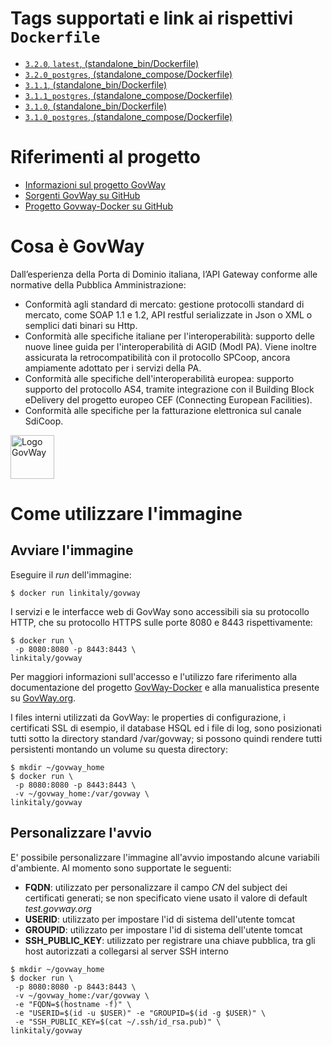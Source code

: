 # Tags supportati e link ai rispettivi `Dockerfile`
* [`3.2.0`, `latest`, (standalone_bin/Dockerfile)](https://github.com/link-it/govway-docker/blob/master/standalone_bin/Dockerfile)
* [`3.2.0_postgres`, (standalone_compose/Dockerfile)](https://github.com/link-it/govway-docker/blob/master/compose_bin/Dockerfile)
* [`3.1.1`, (standalone_bin/Dockerfile)](https://github.com/link-it/govway-docker/blob/891d372a25cd55991cf34cde412223f41ee5638c/standalone_bin/Dockerfile)
* [`3.1.1_postgres`, (standalone_compose/Dockerfile)](https://github.com/link-it/govway-docker/blob/891d372a25cd55991cf34cde412223f41ee5638c/compose_bin/Dockerfile)
* [`3.1.0`, (standalone_bin/Dockerfile)](https://github.com/link-it/govway-docker/blob/8789a3e0b65bea1f139b8de891bd6819f1daa2d3/standalone_bin/Dockerfile)
* [`3.1.0_postgres`, (standalone_compose/Dockerfile)](https://github.com/link-it/govway-docker/blob/0521e6f4467df94837fa3fe33f024faa93be2a5a/compose_bin/Dockerfile)


# Riferimenti al progetto
* [Informazioni sul progetto GovWay](https://govway.org/)
* [Sorgenti GovWay su GitHub](https://github.com/link-it/govway)
* [Progetto Govway-Docker su GitHub][3]

# Cosa è GovWay
Dall’esperienza della Porta di Dominio italiana, l’API Gateway conforme alle normative della Pubblica Amministrazione:

* Conformità agli standard di mercato: gestione protocolli standard di mercato, come SOAP 1.1 e 1.2, API restful serializzate in Json o XML o semplici dati binari su Http.
* Conformità alle specifiche italiane per l'interoperabilità: supporto delle nuove linee guida per l'interoperabilità di AGID (ModI PA). Viene inoltre assicurata la retrocompatibilità con il protocollo SPCoop, ancora ampiamente adottato per i servizi della PA.
* Conformità alle specifiche dell'interoperabilità europea: supporto supporto del protocollo AS4, tramite integrazione con il Building Block eDelivery del progetto europeo CEF (Connecting European Facilities).
* Conformità alle specifiche per la fatturazione elettronica sul canale SdiCoop.

<img height="70px" alt="Logo GovWay" src="https://govway.org/assets/images/gway_logo.svg">

# Come utilizzare l'immagine

## Avviare l'immagine

Eseguire il _run_ dell'immagine:

```console 
$ docker run linkitaly/govway
```

I servizi e le interfacce web di GovWay sono accessibili sia su protocollo HTTP, che su protocollo HTTPS sulle porte 8080 e 8443 rispettivamente:


```console 
$ docker run \
 -p 8080:8080 -p 8443:8443 \
linkitaly/govway
```

Per maggiori informazioni sull'accesso e l'utilizzo  fare riferimento alla documentazione del progetto [GovWay-Docker][3] e alla manualistica presente su [GovWay.org](https://govway.org/download).


I files interni utilizzati da GovWay: le properties di configurazione, i certificati SSL di esempio, il database HSQL ed i file di log, sono posizionati tutti sotto la directory standard /var/govway; si possono quindi rendere tutti persistenti montando un volume su questa directory:


```console 
$ mkdir ~/govway_home
$ docker run \
 -p 8080:8080 -p 8443:8443 \
 -v ~/govway_home:/var/govway \
linkitaly/govway
```

## Personalizzare l'avvio
E' possibile personalizzare l'immagine all'avvio impostando alcune variabili d'ambiente. Al momento sono supportate le seguenti:
* __**FQDN**__: utilizzato per personalizzare il campo *CN* del subject dei certificati generati; se non specificato viene usato il valore di default *test.govway.org*
* __**USERID**__: utilizzato per impostare l'id di sistema dell'utente tomcat
* __**GROUPID**__: utilizzato per impostare l'id di sistema dell'utente tomcat
* __**SSH_PUBLIC_KEY**__: utilizzato per registrare una chiave pubblica, tra gli host autorizzati a collegarsi al server SSH interno

```console 
$ mkdir ~/govway_home
$ docker run \
 -p 8080:8080 -p 8443:8443 \
 -v ~/govway_home:/var/govway \
 -e "FQDN=$(hostname -f)" \ 
 -e "USERID=$(id -u $USER)" -e "GROUPID=$(id -g $USER)" \
 -e "SSH_PUBLIC_KEY=$(cat ~/.ssh/id_rsa.pub)" \
linkitaly/govway
```
[3]: https://github.com/link-it/govway-docker "Progetto Govway-Docker"
